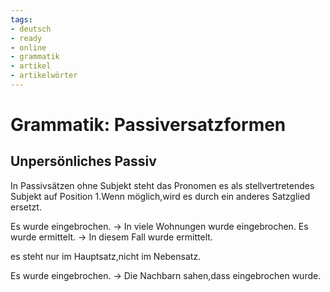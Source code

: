 ```yaml
---
tags:
- deutsch
- ready
- online
- grammatik
- artikel
- artikelwörter
---
```



# Grammatik: Passiversatzformen

## Unpersönliches Passiv

In Passivsätzen ohne Subjekt steht das Pronomen es als stellvertretendes Subjekt auf Position 1.Wenn möglich,wird es durch ein anderes Satzglied ersetzt.

Es wurde eingebrochen. -> In viele Wohnungen wurde eingebrochen.
Es wurde ermittelt. -> In diesem Fall wurde ermittelt.

es steht nur im Hauptsatz,nicht im Nebensatz.

Es wurde eingebrochen. -> Die Nachbarn sahen,dass eingebrochen wurde.
